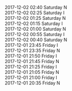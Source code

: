 2017-12-02 02:40 Saturday  N  
2017-12-02 02:25 Saturday  I  
2017-12-02 01:25 Saturday  N  
2017-12-02 01:15 Saturday  I  
2017-12-02 01:00 Saturday  N  
2017-12-02 00:55 Saturday  I  
2017-12-02 00:40 Saturday  N  
2017-12-01 23:45 Friday  I  
2017-12-01 23:35 Friday  N  
2017-12-01 21:50 Friday  I  
2017-12-01 21:45 Friday  N  
2017-12-01 21:25 Friday  I  
2017-12-01 21:05 Friday  N  
2017-12-01 21:00 Friday  I  
2017-12-01 20:35 Friday  N  
